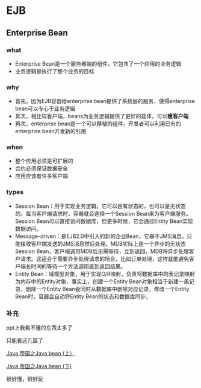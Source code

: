 # EJB

## Enterprise Bean

### what

- Enterprise Bean是一个服务器端的组件，它包含了一个应用的业务逻辑
- 业务逻辑是执行了整个业务的目标

### why

- 首先，因为EJB容器给enterprise bean提供了系统层的服务，使得enterprise bean可以专心于业务逻辑
- 其次，相比较客户端，beans为业务逻辑提供了更好的载体，可以**瘦客户端**
- 再次，enterprise bean是一个可以移植的组件，开发者可以利用已有的enterprise bean开发新的引用


### when

- 整个应用必须是可扩展的
- 合约必须保证数据安全
- 应用应该有许多客户端

### types

- Session Bean：用于实现业务逻辑，它可以是有状态的，也可以是无状态的。每当客户端请求时，容器就会选择一个Session Bean来为客户端服务。Session Bean可以直接访问数据库，但更多时候，它会通过Entity Bean实现数据访问。
- Message-driven：是EJB2.0中引入的新的企业Bean，它基于JMS消息，只能接收客户端发送的JMS消息然后处理。MDB实际上是一个异步的无状态Session Bean，客户端调用MDB后无需等待，立刻返回，MDB将异步处理客户请求。这适合于需要异步处理请求的场合，比如订单处理，这样就能避免客户端长时间的等待一个方法调用直到返回结果。
- Entity Bean：域模型对象，用于实现O/R映射，负责将数据库中的表记录映射为内存中的Entity对象，事实上，创建一个Entity Bean对象相当于新建一条记录，删除一个Entity Bean会同时从数据库中删除对应记录，修改一个Entity Bean时，容器会自动将Entity Bean的状态和数据库同步。


### 补充

ppt上我看不懂的东西太多了

只能看这几篇了

[Java 帝国之Java bean (上）](http://mp.weixin.qq.com/s?__biz=MzAxOTc0NzExNg==&mid=2665513115&idx=1&sn=da30cf3d3f163d478748fcdf721b6414#rd)

[Java 帝国之Java bean (下)](http://mp.weixin.qq.com/s?__biz=MzAxOTc0NzExNg==&mid=2665513118&idx=1&sn=487fefb8fa7efd59de6f37043eb21799#rd)

很好懂，很好玩
